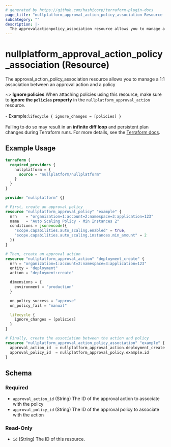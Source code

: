 ```yaml
---
# generated by https://github.com/hashicorp/terraform-plugin-docs
page_title: "nullplatform_approval_action_policy_association Resource - nullplatform"
subcategory: ""
description: |-
  The approvalactionpolicy_association resource allows you to manage a 1:1 association between an approval action and a policy
---
```


# nullplatform_approval_action_policy_association (Resource)

The approval_action_policy_association resource allows you to manage a 1:1 association between an approval action and a policy

~> **Ignore policies** When attaching policies using this resource, make sure to **ignore the `policies` property** in the `nullplatform_approval_action` resource. <br /><br />- Example:`lifecycle { ignore_changes = [policies] }`<br /><br />Failing to do so may result in an **infinite diff loop** and persistent plan changes during Terraform runs. For more details, see the [Terraform docs](https://developer.hashicorp.com/terraform/tutorials/state/resource-lifecycle#ignore-changes).

## Example Usage

```terraform
terraform {
  required_providers {
    nullplatform = {
      source = "nullplatform/nullplatform"
    }
  }
}

provider "nullplatform" {}

# First, create an approval policy
resource "nullplatform_approval_policy" "example" {
  nrn    = "organization=1:account=2:namespace=3:application=123"
  name   = "Auto Scaling Policy - Min Instances 2"
  conditions = jsonencode({
    "scope.capabilities.auto_scaling.enabled" = true,
    "scope.capabilities.auto_scaling.instances.min_amount" = 2
  })
}

# Then, create an approval action
resource "nullplatform_approval_action" "deployment_create" {
  nrn = "organization=1:account=2:namespace=3:application=123"
  entity = "deployment"
  action = "deployment:create"

  dimensions = {
    environment = "production"
  }

  on_policy_success = "approve"
  on_policy_fail = "manual"

  lifecycle {
    ignore_changes = [policies]
  }
}

# Finally, create the association between the action and policy
resource "nullplatform_approval_action_policy_association" "example" {
  approval_action_id  = nullplatform_approval_action.deployment_create.id
  approval_policy_id  = nullplatform_approval_policy.example.id
}
```

<!-- schema generated by tfplugindocs -->
## Schema

### Required

- `approval_action_id` (String) The ID of the approval action to associate with the policy
- `approval_policy_id` (String) The ID of the approval policy to associate with the action

### Read-Only

- `id` (String) The ID of this resource.

